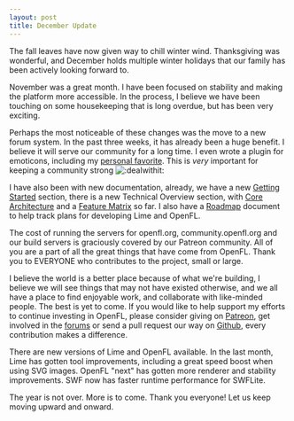 ```yaml
---
layout: post
title: December Update
---
```


The fall leaves have now given way to chill winter wind. Thanksgiving was wonderful, and December holds multiple winter holidays that our family has been actively looking forward to.

November was a great month. I have been focused on stability and making the platform more accessible. In the process, I believe we have been touching on some housekeeping that is long overdue, but has been very exciting.

Perhaps the most noticeable of these changes was the move to a new forum system. In the past three weeks, it has already been a huge benefit. I believe it will serve our community for a long time. I even wrote a plugin for emoticons, including my [personal favorite](https://github.com/openfl/openfl-emoji/blob/master/public/images/success.png). This is _very_ important for keeping a community strong ![:dealwithit:](https://raw.githubusercontent.com/openfl/openfl-emoji/master/public/images/dealwithit.gif)

I have also been with new documentation, already, we have a new [Getting Started](http://www.openfl.org/documentation/getting-started/installing-openfl/) section, there is a new Technical Overview section, with [Core Architecture](http://www.openfl.org/documentation/technical-overview/core-architecture/) and a [Feature Matrix](http://www.openfl.org/documentation/technical-overview/feature-matrix/) so far. I also have a [Roadmap](http://www.openfl.org/documentation/contributors/roadmap/) document to help track plans for developing Lime and OpenFL.

The cost of running the servers for openfl.org, community.openfl.org and our build servers is graciously covered by our Patreon community. All of you are a part of all the great things that have come from OpenFL. Thank you to EVERYONE who contributes to the project, small or large.

I believe the world is a better place because of what we're building, I believe we will see things that may not have existed otherwise, and we all have a place to find enjoyable work, and collaborate with like-minded people. The best is yet to come. If you would like to help support my efforts to continue investing in OpenFL, please consider giving on [Patreon](http://patreon.com/openfl), get involved in the [forums](http://community.openfl.org) or send a pull request our way on [Github](https://github.com/openfl), every contribution makes a difference.

There are new versions of Lime and OpenFL available. In the last month, Lime has gotten tool improvements, including a great speed boost when using SVG images. OpenFL "next" has gotten more renderer and stability improvements. SWF now has faster runtime performance for SWFLite. 

The year is not over. More is to come. Thank you everyone! Let us keep moving upward and onward.